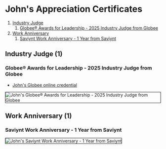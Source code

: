 # John's Appreciation Certificates
1. [Industry Judge](#industry-judge-1)
    1. [Globee® Awards for Leadership - 2025 Industry Judge from Globee](#globee-awards-for-leadership-2025-industry-judge-from-globee)
1. [Work Anniversary](#work-anniversary-1)
    1. [Saviynt Work Anniversary - 1 Year from Saviynt](#saviynt-work-anniversary-1-year-from-saviynt)
## Industry Judge (1)
### Globee® Awards for Leadership - 2025 Industry Judge from Globee
* [John's Globee online credential](https://credential.globeeawards.com/9400943b-d520-4ff5-a15b-c187cf5b3a69#acc.JWTq7MYZ)

<img src="../cert_appreciation_globee_industry-judge-for-leadership_globee_2025-10-09.png" alt="John's Globee® Awards for Leadership - 2025 Industry Judge from Globee" style="border:1px solid #000000" />

## Work Anniversary (1)
### Saviynt Work Anniversary - 1 Year from Saviynt

<img src="../cert_saviynt_work-anniversary-1-year_saviynt_2024-07-10.png" alt="John's Saviynt Work Anniversary - 1 Year from Saviynt" style="border:1px solid #000000" />


